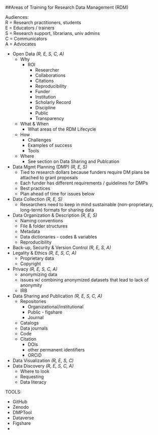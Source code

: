 ##Areas of Training for Research Data Management (RDM)

Audiences:  
R = Research practitioners, students  
E = Educators / trainers  
S = Research support, librarians, univ admins  
C = Communicators  
A = Advocates  

* Open Data *(R, E, S, C, A)*
  * Why
    * ROI
      * Researcher
       * Collaborations
       * Citations
       * Reproducibility
      * Funder
      * Institution
       * Scholarly Record
      * Discipline
      * Public
       * Transparency
  * What & When
    * What areas of the RDM Lifecycle
  * How
    * Challenges
    * Examples of success
    * Tools
  * Where
    * See section on Data Sharing and Publcation
* Data Mgmt Planning (DMP) *(R, E, S)*
  * Tied to research dollars because funders require DM plans be attached to grant proposals
  * Each funder has different requirements / guidelines for DMPs
  * Best practices
  * Plan ahead of time for issues below 
* Data Collection *(R, E, S)*
  * Researchers need to keep in mind sustainable (non-proprietary, long-term) formats for sharing data
* Data Organization & Description *(R, E, S)*
  * Naming conventions
  * File & folder structures
  * Metadata
  * Data dictionaries - codes & variables
  * Reproducibility
* Back-up, Security & Version Control *(R, E, S, A)*
* Legality & Ethics *(R, E, S, C, A)*
  * Proprietary data
  * Copyright
* Privacy *(R, E, S, C, A)*
  * anonymizing data
  * issues w/ combining anonymized datasets that lead to lack of anonymity
  * IRB
* Data Sharing and Publication *(R, E, S, C, A)*
  * Repositories
    * Organizational/institutional
    * Public -  figshare
    * Journal
  * Catalogs 
  * Data journals
  * Code
  * Citation
    * DOIs
    * other permanent identifiers
    * ORCiD
* Data Visualization *(R, E, S, C)*
* Data Discovery *(R, E, S, C, A)*
  * Where to look
  * Requesting
  * Data literacy

TOOLS:
* GitHub
* Zenodo
* DMPTool
* Dataverse
* Figshare
* 
